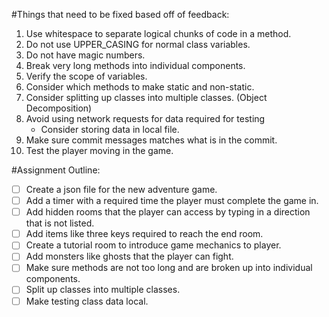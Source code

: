#Things that need to be fixed based off of feedback:
1. Use whitespace to separate logical chunks of code in a method.
2. Do not use UPPER_CASING for normal class variables.
3. Do not have magic numbers.
4. Break very long methods into individual components.
5. Verify the scope of variables.
6. Consider which methods to make static and non-static.
7. Consider splitting up classes into multiple classes. (Object Decomposition)
8. Avoid using network requests for data required for testing
    * Consider storing data in local file.
9. Make sure commit messages matches what is in the commit.
10. Test the player moving in the game.

#Assignment Outline:
- [ ] Create a json file for the new adventure game.
- [ ] Add a timer with a required time the player must complete the game in.
- [ ] Add hidden rooms that the player can access by typing in a direction that is not listed.
- [ ] Add items like three keys required to reach the end room.
- [ ] Create a tutorial room to introduce game mechanics to player.
- [ ] Add monsters like ghosts that the player can fight.
- [ ] Make sure methods are not too long and are broken up into individual components.
- [ ] Split up classes into multiple classes.
- [ ] Make testing class data local.